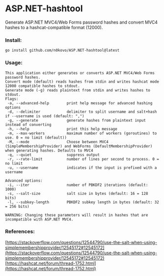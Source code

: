 # ASP.NET-hashtool
Generate ASP.NET MVC4/Web Forms password hashes and convert MVC4 hashes to a hashcat-compatible format (12000).

### Install:
```console
go install github.com/n0kovo/ASP.NET-hashtool@latest
```

### Usage:
```console
This application either generates or converts ASP.NET MVC4/Web Forms password hashes.
Convert mode (default) reads hashes from stdin and writes hashcat mode 12000 compatible hashes to stdout.
Generate mode (-g) reads plaintext from stdin and writes hashes to stdout.
Flags:
 -a, --advanced-help        print help message for advanced hashing options
 -d, --delimiter            delimiter to split username and salt+hash if --username is used (default: ",")
 -g, --generate             generate hashes from plaintext input instead of converting
 -h, --help                 print this help message
 -m, --max-workers          maximum number of workers (goroutines) to use. 0 = no limit (default))
 -M, --mode                 Choose between MVC4 (SimpleMembershipProvider) and WebForms (DefaultMembershipProvider) when generating hashes. Defaults to MVC4
 -q, --quiet                suppress output
 -r, --rate-limit           number of lines per second to process. 0 = no limit
 -u, --username             indicates if the input is prefixed with a username
```
```console
Advanced options:
 -i, --iter                 number of PBKDF2 iterations (default: 1000)
 -s, --salt-size            salt size in bytes (default: 16 = 128 bits)
 -l, --subkey-length        PBKDF2 subkey length in bytes (default: 32 = 256 bits)

WARNING: Changing these parameters will result in hashes that are incompatible with ASP.NET MVC4.
```

### References:
[https://stackoverflow.com/questions/12544790/use-the-salt-when-using-simplemembershipprovider/12545172#12545172](https://stackoverflow.com/questions/12544790/use-the-salt-when-using-simplemembershipprovider/12545172#12545172)
[https://hashcat.net/forum/thread-1752.html](https://hashcat.net/forum/thread-1752.html)
